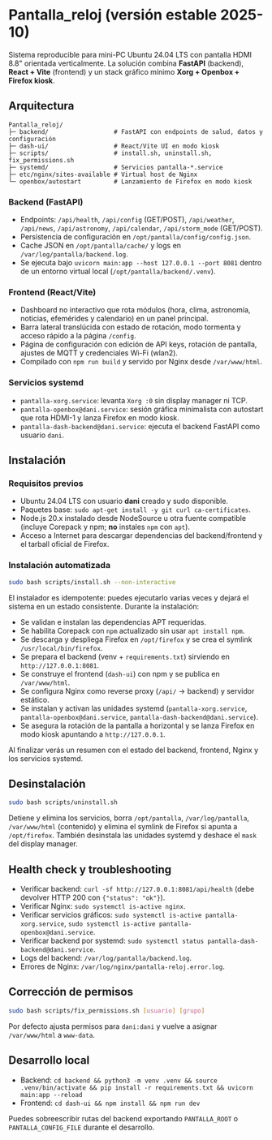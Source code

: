 # Pantalla_reloj (versión estable 2025-10)

Sistema reproducible para mini-PC Ubuntu 24.04 LTS con pantalla HDMI 8.8" orientada
verticalmente. La solución combina **FastAPI** (backend), **React + Vite**
(frontend) y un stack gráfico mínimo **Xorg + Openbox + Firefox kiosk**.

## Arquitectura

```
Pantalla_reloj/
├─ backend/                  # FastAPI con endpoints de salud, datos y configuración
├─ dash-ui/                  # React/Vite UI en modo kiosk
├─ scripts/                  # install.sh, uninstall.sh, fix_permissions.sh
├─ systemd/                  # Servicios pantalla-*.service
├─ etc/nginx/sites-available # Virtual host de Nginx
└─ openbox/autostart         # Lanzamiento de Firefox en modo kiosk
```

### Backend (FastAPI)
- Endpoints: `/api/health`, `/api/config` (GET/POST), `/api/weather`, `/api/news`,
  `/api/astronomy`, `/api/calendar`, `/api/storm_mode` (GET/POST).
- Persistencia de configuración en `/opt/pantalla/config/config.json`.
- Cache JSON en `/opt/pantalla/cache/` y logs en `/var/log/pantalla/backend.log`.
- Se ejecuta bajo `uvicorn main:app --host 127.0.0.1 --port 8081` dentro de un
  entorno virtual local (`/opt/pantalla/backend/.venv`).

### Frontend (React/Vite)
- Dashboard no interactivo que rota módulos (hora, clima, astronomía, noticias,
  efemérides y calendario) en un panel principal.
- Barra lateral translúcida con estado de rotación, modo tormenta y acceso rápido a
  la página `/config`.
- Página de configuración con edición de API keys, rotación de pantalla, ajustes de
  MQTT y credenciales Wi-Fi (wlan2).
- Compilado con `npm run build` y servido por Nginx desde `/var/www/html`.

### Servicios systemd
- `pantalla-xorg.service`: levanta `Xorg :0` sin display manager ni TCP.
- `pantalla-openbox@dani.service`: sesión gráfica minimalista con autostart que rota
  HDMI-1 y lanza Firefox en modo kiosk.
- `pantalla-dash-backend@dani.service`: ejecuta el backend FastAPI como usuario `dani`.

## Instalación

### Requisitos previos

- Ubuntu 24.04 LTS con usuario **dani** creado y sudo disponible.
- Paquetes base: `sudo apt-get install -y git curl ca-certificates`.
- Node.js 20.x instalado desde NodeSource u otra fuente compatible (incluye
  Corepack y npm; **no** instales `npm` con `apt`).
- Acceso a Internet para descargar dependencias del backend/frontend y el
  tarball oficial de Firefox.

### Instalación automatizada

```bash
sudo bash scripts/install.sh --non-interactive
```

El instalador es idempotente: puedes ejecutarlo varias veces y dejará el sistema
en un estado consistente. Durante la instalación:

- Se validan e instalan las dependencias APT requeridas.
- Se habilita Corepack con `npm` actualizado sin usar `apt install npm`.
- Se descarga y despliega Firefox en `/opt/firefox` y se crea el symlink
  `/usr/local/bin/firefox`.
- Se prepara el backend (venv + `requirements.txt`) sirviendo en
  `http://127.0.0.1:8081`.
- Se construye el frontend (`dash-ui`) con npm y se publica en `/var/www/html`.
- Se configura Nginx como reverse proxy (`/api/` → backend) y servidor estático.
- Se instalan y activan las unidades systemd (`pantalla-xorg.service`,
  `pantalla-openbox@dani.service`, `pantalla-dash-backend@dani.service`).
- Se asegura la rotación de la pantalla a horizontal y se lanza Firefox en modo
  kiosk apuntando a `http://127.0.0.1`.

Al finalizar verás un resumen con el estado del backend, frontend, Nginx y los
servicios systemd.

## Desinstalación

```bash
sudo bash scripts/uninstall.sh
```

Detiene y elimina los servicios, borra `/opt/pantalla`, `/var/log/pantalla`,
`/var/www/html` (contenido) y elimina el symlink de Firefox si apunta a
`/opt/firefox`. También desinstala las unidades systemd y deshace el `mask` del
display manager.

## Health check y troubleshooting

- Verificar backend: `curl -sf http://127.0.0.1:8081/api/health` (debe devolver
  HTTP 200 con `{"status": "ok"}`).
- Verificar Nginx: `sudo systemctl is-active nginx`.
- Verificar servicios gráficos: `sudo systemctl is-active pantalla-xorg.service`,
  `sudo systemctl is-active pantalla-openbox@dani.service`.
- Verificar backend por systemd: `sudo systemctl status pantalla-dash-backend@dani.service`.
- Logs del backend: `/var/log/pantalla/backend.log`.
- Errores de Nginx: `/var/log/nginx/pantalla-reloj.error.log`.

## Corrección de permisos

```bash
sudo bash scripts/fix_permissions.sh [usuario] [grupo]
```

Por defecto ajusta permisos para `dani:dani` y vuelve a asignar `/var/www/html` a
`www-data`.

## Desarrollo local

- Backend: `cd backend && python3 -m venv .venv && source .venv/bin/activate && pip install -r requirements.txt && uvicorn main:app --reload`
- Frontend: `cd dash-ui && npm install && npm run dev`

Puedes sobreescribir rutas del backend exportando `PANTALLA_ROOT` o
`PANTALLA_CONFIG_FILE` durante el desarrollo.
